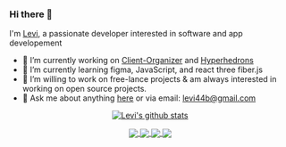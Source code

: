 ### Hi there 👋

I'm [Levi](https://Levi-B4.github.io), a passionate developer interested in software and app developement
- 🔭 I’m currently working on [Client-Organizer](https://github.com/Levi-B4/Client-Organizer) and [Hyperhedrons](https://github.com/Hyperhydras/Hyperhedrons)
- 🌱 I’m currently learning figma, JavaScript, and react three fiber.js
- 👯 I’m willing to work on free-lance projects & am always interested in working on open source projects.
- 💬 Ask me about anything [here](https://github.com/Levi-B4/Levi-B4/issues) or via email: levi44b@gmail.com

<!---
<p align="center">
  <a href="https://www.linkedin.com/in/*entername*/">
    <img src="https://img.shields.io/badge/-LinkedIn-blue?style=flat-square&logo=Linkedin&logoColor=white&link=https://www.linkedin.com/in/*entername/"/>
  </a>
  <a href="https://www.linkedin.com/in/*entername*/">
    <img src="https://hits.seeyoufarm.com/api/count/incr/badge.svg?url=https://github.com/Levi-B4&count_bg=%236BE3D4&title_bg=%23555555&icon=&icon_color=%23E7E7E7&title=Profile-Visits&edge_flat=false"/>
  </a>
</p>
-->
<!---
<div align="center">
  <a href="https://github.com/Levi-B4/github-readme-stats">
    <img align="center" src="https://github-readme-stats.vercel.app/api/top-langs/?username=Levi-B4&layout=compact&langs_count=8&exclude_repo=refactored-telegram&theme=radical"/>
  </a>
-->
<div align="center"><!---delete this once Linkedin is addded-->
  <a href="https://github.com/Levi-B4/github-readme-stats">
  <img align="center" src="https://github-readme-stats.vercel.app/api?username=Levi-B4&show_icons=true&include_all_commits=true&count_private=true&theme=radical" alt="Levi's github stats"/></center>
  </a>
</div>

<p align="center">
     <a href="https://github.com/Levi-B4/Client-Organizer">
          <img align="center" src="https://github-readme-stats.vercel.app/api/pin/?username=Levi-B4&repo=Client-Organizer&theme=radical" />
     </a>
     <a href="https://github.com/Hyperhydras/Hyperhedrons">
          <img align="center" src="https://github-readme-stats.vercel.app/api/pin/?username=Hyperhydras&repo=Hyperhedrons&theme=radical" />
     </a>
     <a href="https://github.com/Levi-B4/Simple-Calculator">
          <img align="center" src="https://github-readme-stats.vercel.app/api/pin/?username=Levi-B4&repo=Simple-Calculator&theme=radical" />
     </a>
     <a href="https://github.com/Levi-B4/RTS-Game-Handler">
          <img align="center" src="https://github-readme-stats.vercel.app/api/pin/?username=Levi-B4&repo=RTS-Game-Handler&theme=radical" />
     </a> 
</p
